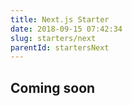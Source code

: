 ```yaml
---
title: Next.js Starter
date: 2018-09-15 07:42:34
slug: starters/next
parentId: startersNext
---
```

## Coming soon
